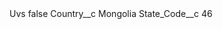 <?xml version="1.0" encoding="UTF-8"?>
<CustomMetadata xmlns="http://soap.sforce.com/2006/04/metadata" xmlns:xsi="http://www.w3.org/2001/XMLSchema-instance" xmlns:xsd="http://www.w3.org/2001/XMLSchema">
    <label>Uvs</label>
    <protected>false</protected>
    <values>
        <field>Country__c</field>
        <value xsi:type="xsd:string">Mongolia</value>
    </values>
    <values>
        <field>State_Code__c</field>
        <value xsi:type="xsd:string">46</value>
    </values>
</CustomMetadata>
